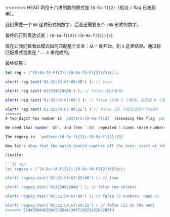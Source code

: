 <<<<<<< HEAD
两位十六进制数的模式是 `[0-9a-f]{2}`（假设 `i` flag 已被启用）。

我们需要一个 `NN` 这种形式的数字，后面还需要五个 `:NN` 形式的数字。

最终的正则表达式是：`[0-9a-f]{2}(:[0-9a-f]{2}){5}`

现在让我们看看此模式如何匹配整个文本：从 `^` 处开始，到 `$` 这里结束。通过将匹配模式包裹在 `^...$` 来完成的。

最终结果：

```js run
let reg = /^[0-9a-fA-F]{2}(:[0-9a-fA-F]{2}){5}$/i;

alert( reg.test('01:32:54:67:89:AB') ); // true

alert( reg.test('0132546789AB') ); // false（缺少冒号）

alert( reg.test('01:32:54:67:89') ); // false（只有 5 个数字，必须是 6 个数字）

alert( reg.test('01:32:54:67:89:ZZ') ) // false（ZZ 不是合法的十六进制）
=======
A two-digit hex number is `pattern:[0-9a-f]{2}` (assuming the flag `pattern:i` is set).

We need that number `NN`, and then `:NN` repeated 5 times (more numbers);

The regexp is: `pattern:[0-9a-f]{2}(:[0-9a-f]{2}){5}`

Now let's show that the match should capture all the text: start at the beginning and end at the end. That's done by wrapping the pattern in `pattern:^...$`.

Finally:

```js run
let regexp = /^[0-9a-fA-F]{2}(:[0-9a-fA-F]{2}){5}$/i;

alert( regexp.test('01:32:54:67:89:AB') ); // true

alert( regexp.test('0132546789AB') ); // false (no colons)

alert( regexp.test('01:32:54:67:89') ); // false (5 numbers, need 6)

alert( regexp.test('01:32:54:67:89:ZZ') ) // false (ZZ in the end)
>>>>>>> 524d59884650be539544c34f71d821432b7280fd
```

